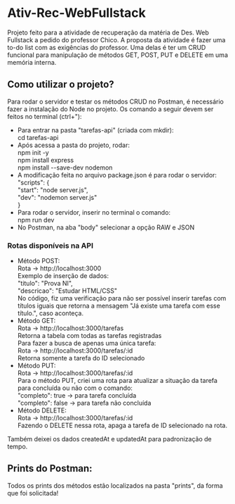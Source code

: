 # Ativ-Rec-WebFullstack
Projeto feito para a atividade de recuperação da matéria de Des. Web Fullstack a pedido do professor Chico.
A proposta da atividade é fazer uma to-do list com as exigências do professor. Uma delas é ter um CRUD funcional para manipulação de métodos GET, POST, PUT e DELETE em uma memória interna.
## Como utilizar o projeto?
Para rodar o servidor e testar os métodos CRUD  no Postman, é necessário fazer a instalação do Node no projeto. Os comando a seguir devem ser feitos no terminal (ctrl+"):
- Para entrar na pasta "tarefas-api" (criada com mkdir):<br> cd tarefas-api
- Após acessa a pasta do projeto, rodar:<br>
  npm init -y<br>
  npm install express<br>
  npm install --save-dev nodemon<br>
- A modificação feita no arquivo package.json é para rodar o servidor:<br>
  "scripts": {<br>
  "start": "node server.js",<br>
  "dev": "nodemon server.js"<br>
   }
- Para rodar o servidor, inserir no terminal o comando:<br>
  npm run dev<br>
- No Postman, na aba "body" selecionar a opção RAW e JSON
### Rotas disponíveis na API
- Método POST:<br>
  Rota -> http://localhost:3000<br>
  Exemplo de inserção de dados:<br>
  "titulo": "Prova NI",<br>
  "descricao": "Estudar HTML/CSS"<br>
  No código, fiz uma verificação para não ser possível inserir tarefas com títulos iguais que retorna a mensagem "Já existe uma tarefa com esse título.", caso aconteça.
- Método GET: <br>
  Rota -> http://localhost:3000/tarefas<br>
  Retorna a tabela com todas as tarefas registradas<br>
  Para fazer a busca de apenas uma única tarefa: <br>
  Rota -> http://localhost:3000/tarefas/:id<br>
  Retorna somente a tarefa do ID selecionado
- Método PUT:<br>
  Rota -> http://localhost:3000/tarefas/:id<br>
  Para o método PUT, criei uma rota para atualizar a situação da tarefa para concluída ou não com o comando:<br>
  "completo": true -> para tarefa concluída<br>
  "completo": false -> para tarefa não concluída
- Método DELETE: <br>
  Rota -> http://localhost:3000/tarefas/:id<br>
  Fazendo o DELETE nessa rota, apaga a tarefa de ID selecionado na rota.

Também deixei os dados createdAt e updatedAt para padronização de tempo.

## Prints do Postman:
Todos os prints dos métodos estão localizados na pasta "prints", da forma que foi solicitada!
  
